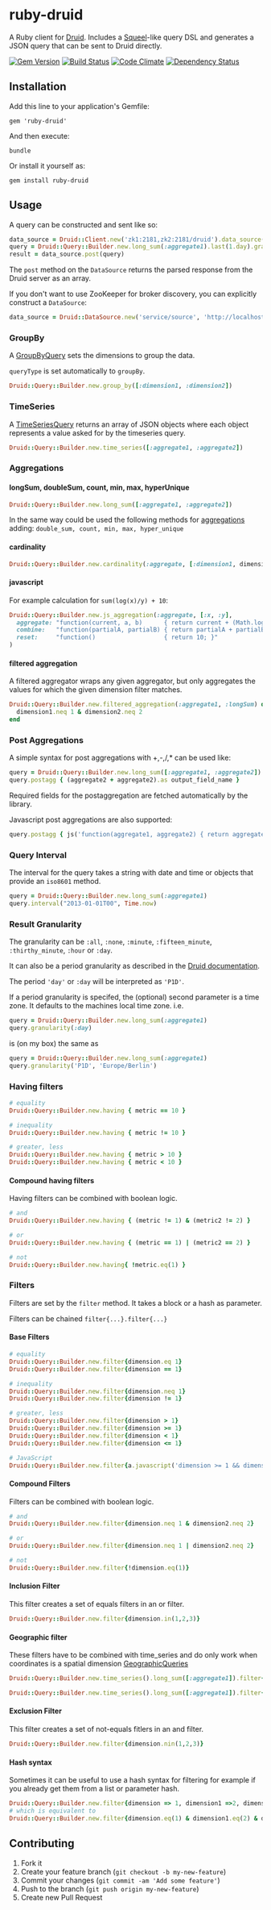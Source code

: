 # ruby-druid

A Ruby client for [Druid](http://druid.io). Includes a [Squeel](https://github.com/ernie/squeel)-like query DSL and generates a JSON query that can be sent to Druid directly.

[![Gem Version](https://badge.fury.io/rb/ruby-druid.png)](http://badge.fury.io/rb/ruby-druid)
[![Build Status](https://travis-ci.org/ruby-druid/ruby-druid.png)](https://travis-ci.org/ruby-druid/ruby-druid)
[![Code Climate](https://codeclimate.com/github/ruby-druid/ruby-druid.png)](https://codeclimate.com/github/ruby-druid/ruby-druid)
[![Dependency Status](https://gemnasium.com/ruby-druid/ruby-druid.png)](https://gemnasium.com/ruby-druid/ruby-druid)

## Installation

Add this line to your application's Gemfile:

```
gem 'ruby-druid'
```

And then execute:

```
bundle
```

Or install it yourself as:

```
gem install ruby-druid
```

## Usage

A query can be constructed and sent like so:

```ruby
data_source = Druid::Client.new('zk1:2181,zk2:2181/druid').data_source('service/source')
query = Druid::Query::Builder.new.long_sum(:aggregate1).last(1.day).granularity(:all)
result = data_source.post(query)
```

The `post` method on the `DataSource` returns the parsed response from the Druid server as an array.

If you don't want to use ZooKeeper for broker discovery, you can explicitly construct a `DataSource`:

```ruby
data_source = Druid::DataSource.new('service/source', 'http://localhost:8080/druid/v2')
```

### GroupBy

A [GroupByQuery](http://druid.io/docs/latest/querying/groupbyquery.html) sets the
dimensions to group the data.

`queryType` is set automatically to `groupBy`.

```ruby
Druid::Query::Builder.new.group_by([:dimension1, :dimension2])
```

### TimeSeries

A [TimeSeriesQuery](http://druid.io/docs/latest/querying/timeseriesquery.html) returns an array of JSON objects where each object represents a value asked for by the timeseries query.

```ruby
Druid::Query::Builder.new.time_series([:aggregate1, :aggregate2])
```

### Aggregations

#### longSum, doubleSum, count, min, max, hyperUnique

```ruby
Druid::Query::Builder.new.long_sum([:aggregate1, :aggregate2])
```

In the same way could be used the following methods for [aggregations](http://druid.io/docs/latest/querying/aggregations.html) adding: `double_sum, count, min, max, hyper_unique`

#### cardinality

```ruby
Druid::Query::Builder.new.cardinality(:aggregate, [:dimension1, dimension2], <by_row: true | false>)
```

#### javascript

For example calculation for `sum(log(x)/y) + 10`:

```ruby
Druid::Query::Builder.new.js_aggregation(:aggregate, [:x, :y],
  aggregate: "function(current, a, b)      { return current + (Math.log(a) * b); }",
  combine:   "function(partialA, partialB) { return partialA + partialB; }",
  reset:     "function()                   { return 10; }"
)
```

#### filtered aggregation

A filtered aggregator wraps any given aggregator, but only aggregates the values for which the given dimension filter matches.

```ruby
Druid::Query::Builder.new.filtered_aggregation(:aggregate1, :longSum) do
  dimension1.neq 1 & dimension2.neq 2
end
```

### Post Aggregations

A simple syntax for post aggregations with +,-,/,* can be used like:

```ruby
query = Druid::Query::Builder.new.long_sum([:aggregate1, :aggregate2])
query.postagg { (aggregate2 + aggregate2).as output_field_name }
```

Required fields for the postaggregation are fetched automatically by the library.

Javascript post aggregations are also supported:

```ruby
query.postagg { js('function(aggregate1, aggregate2) { return aggregate1 + aggregate2; }').as result }
```

### Query Interval

The interval for the query takes a string with date and time or objects that provide an `iso8601` method.

```ruby
query = Druid::Query::Builder.new.long_sum(:aggregate1)
query.interval("2013-01-01T00", Time.now)
```

### Result Granularity

The granularity can be `:all`, `:none`, `:minute`, `:fifteen_minute`, `:thirthy_minute`, `:hour` or `:day`.

It can also be a period granularity as described in the [Druid documentation](http://druid.io/docs/latest/querying/granularities.html).

The period `'day'` or `:day` will be interpreted as `'P1D'`.

If a period granularity is specifed, the (optional) second parameter is a time zone. It defaults to the machines local time zone. i.e.

```ruby
query = Druid::Query::Builder.new.long_sum(:aggregate1)
query.granularity(:day)
```

is (on my box) the same as

```ruby
query = Druid::Query::Builder.new.long_sum(:aggregate1)
query.granularity('P1D', 'Europe/Berlin')
```

### Having filters

```ruby
# equality
Druid::Query::Builder.new.having { metric == 10 }
```

```ruby
# inequality
Druid::Query::Builder.new.having { metric != 10 }
```

```ruby
# greater, less
Druid::Query::Builder.new.having { metric > 10 }
Druid::Query::Builder.new.having { metric < 10 }
```

#### Compound having filters

Having filters can be combined with boolean logic.

```ruby
# and
Druid::Query::Builder.new.having { (metric != 1) & (metric2 != 2) }
```

```ruby
# or
Druid::Query::Builder.new.having { (metric == 1) | (metric2 == 2) }
```

```ruby
# not
Druid::Query::Builder.new.having{ !metric.eq(1) }
```

### Filters

Filters are set by the `filter` method. It takes a block or a hash as parameter.

Filters can be chained `filter{...}.filter{...}`

#### Base Filters

```ruby
# equality
Druid::Query::Builder.new.filter{dimension.eq 1}
Druid::Query::Builder.new.filter{dimension == 1}
```

```ruby
# inequality
Druid::Query::Builder.new.filter{dimension.neq 1}
Druid::Query::Builder.new.filter{dimension != 1}
```

```ruby
# greater, less
Druid::Query::Builder.new.filter{dimension > 1}
Druid::Query::Builder.new.filter{dimension >= 1}
Druid::Query::Builder.new.filter{dimension < 1}
Druid::Query::Builder.new.filter{dimension <= 1}
```

```ruby
# JavaScript
Druid::Query::Builder.new.filter{a.javascript('dimension >= 1 && dimension < 5')}
```

#### Compound Filters

Filters can be combined with boolean logic.

```ruby
# and
Druid::Query::Builder.new.filter{dimension.neq 1 & dimension2.neq 2}
```

```ruby
# or
Druid::Query::Builder.new.filter{dimension.neq 1 | dimension2.neq 2}
```

```ruby
# not
Druid::Query::Builder.new.filter{!dimension.eq(1)}
```

#### Inclusion Filter

This filter creates a set of equals filters in an or filter.

```ruby
Druid::Query::Builder.new.filter{dimension.in(1,2,3)}
```
#### Geographic filter

These filters have to be combined with time_series and do only work when coordinates is a spatial dimension [GeographicQueries](http://druid.io/docs/latest/development/geo.html)

```ruby
Druid::Query::Builder.new.time_series().long_sum([:aggregate1]).filter{coordinates.in_rec [[50.0,13.0],[54.0,15.0]]}
```

```ruby
Druid::Query::Builder.new.time_series().long_sum([:aggregate1]).filter{coordinates.in_circ [[53.0,13.0], 5.0]}
```

#### Exclusion Filter

This filter creates a set of not-equals fitlers in an and filter.

```ruby
Druid::Query::Builder.new.filter{dimension.nin(1,2,3)}
```

#### Hash syntax

Sometimes it can be useful to use a hash syntax for filtering for example if you already get them from a list or parameter hash.

```ruby
Druid::Query::Builder.new.filter{dimension => 1, dimension1 =>2, dimension2 => 3}
# which is equivalent to
Druid::Query::Builder.new.filter{dimension.eq(1) & dimension1.eq(2) & dimension2.eq(3)}
```

## Contributing

1. Fork it
2. Create your feature branch (`git checkout -b my-new-feature`)
3. Commit your changes (`git commit -am 'Add some feature'`)
4. Push to the branch (`git push origin my-new-feature`)
5. Create new Pull Request
